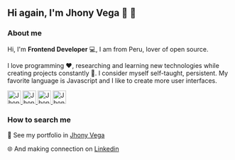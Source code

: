 ## Hi again, I'm Jhony Vega 👨 👋

### About me

Hi, I'm **Frontend Developer** :computer:, I am from Peru, lover of open source. 

I love programming :heart:, researching and learning new technologies while creating projects constantly :star2:. I consider myself self-taught, persistent. My favorite language is Javascript and I like to create more user interfaces.

<a href="https://dev.to/jhony24">
  <img src="https://d2fltix0v2e0sb.cloudfront.net/dev-badge.svg" alt="Jhony Vega's DEV Profile" height="30" width="30">
</a>

<a href="https://twitter.com/JhonyV01">
  <img src="https://encrypted-tbn0.gstatic.com/images?q=tbn%3AANd9GcQ4c0qpfZMwuJ-Ew98HsIrNQngEYwpB_V3lCQ&usqp=CAU" alt="Jhony Vega" height="30" width="30">
</a>

<a href="https://www.linkedin.com/in/jhony-vega/">
  <img src="https://i0.wp.com/www.clixmarketing.com/blog/wp-content/uploads/2013/06/linkedin-icon.png" alt="Jhony Angelo Vega Cuya" height="30" width="30">
</a>

<a href="https://www.instagram.com/jhony.vega24/">
  <img src="https://upload.wikimedia.org/wikipedia/commons/thumb/e/e7/Instagram_logo_2016.svg/1200px-Instagram_logo_2016.svg.png" alt="Jhony Vega" height="30" width="30">
</a>

### How to search me

            
📝 See my portfolio in [Jhony Vega](https://jhony-24.github.io/portfolio)

:globe_with_meridians: And making connection on [Linkedin](https://www.linkedin.com/in/jhony-vega-cuya-4b777715b/)

